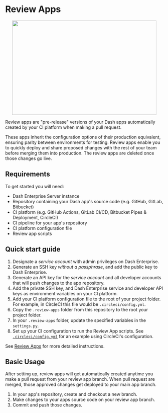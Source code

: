 # Review Apps

<p align="center">
  <img width="460" height="300" src="https://user-images.githubusercontent.com/11036740/110763533-fe7af480-821f-11eb-9103-829e5ebb6a12.png">
</p>

Review apps are "pre-release" versions of your Dash apps automatically
created by your CI platform when making a pull request.

These apps inherit the configuration options of their production equivalent,
ensuring parity between environments for testing. Review apps enable you to
quickly deploy and share proposed changes with the rest of your team before
merging them into production. The review apps are deleted once those changes
go live.

## Requirements

To get started you will need:

* Dash Enterprise Server instance
* Repository containing your Dash app's source code
    (e.g. GitHub, GitLab, Bitbucket)
* CI platform (e.g. GitHub Actions, GitLab CI/CD, Bitbucket Pipes & 
    Deployment, CircleCI)
* CI pipeline for your app's repository
* CI platform configuration file
* Review app scripts

## Quick start guide

1. Designate a *service account* with admin privileges on Dash Enterprise.
2. Generate an SSH key *without a passphrase*, and add the public key to
    Dash Enterprise.
3. Generate an API key for the *service account* and all developer accounts that will push changes to the app repository.
4. Add the private SSH key, and Dash Enterprise service and developer API keys as environment variables on your CI platform.
5. Add your CI platform configuration file to the root of your project folder. For example, in CircleCI this file would be `.circleci/config.yml`.
6. Copy the `.review-apps` folder from this repository to the root your project folder.
7. In your `.review-apps` folder, update the specified variables in the `settings.py`.
8. Set up your CI configuration to run the Review App scripts. See [`.circleci/config.yml`](https://github.com/plotly/dash-enterprise-review-apps/tree/main/.circleci) for an example using CircleCI's configuration.


See [Review Apps](https://dash.plotly.com/dash-enterprise/review-apps) for more detailed instructions.

## Basic Usage

After setting up, review apps will get automatically created anytime you make a pull request from your review app branch. When pull request are merged, those approved changes get deployed to your main app branch.

1. In your app's repository, create and checkout a new branch.
2. Make changes to your apps source code on your review app branch.
3. Commit and push those changes.

